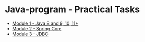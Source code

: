 # Java-program - Practical Tasks

- [Module 1 - Java 8 and 9, 10, 11+](https://github.com/pedroasd/java-program/tree/m01-java-8-9-10-11)
- [Module 2 - Spring Core](https://github.com/pedroasd/java-program/tree/m02-spring-core)
- [Module 3 - JDBC](https://github.com/pedroasd/java-program/blob/m03-jdbc-1/README.md)
